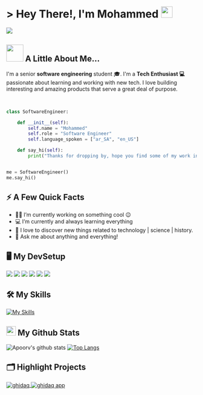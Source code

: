 <!-- INTRO -->
<h1> > Hey There!, I'm Mohammed <img src = "https://raw.githubusercontent.com/MartinHeinz/MartinHeinz/master/wave.gif" width = 30px> </h1>
<p align='center'>
</p>

<p>
<a href="https://github.com/DenverCoder1/readme-typing-svg"><img src="https://readme-typing-svg.herokuapp.com?&font=IBM+Plex+Sans&color=7d5a50&size=25&lines=Welcome+to+Mohd+GitHub!;I'm+a+Software+Engineering+Student;I'm+Into...;<Web+Development/>;<Programming/>;<UX|UI/>;<Tech/>"/></a>
</p>


## <img src="https://github.com/TheDudeThatCode/TheDudeThatCode/blob/master/Assets/Developer.gif" width="45" /> A Little About Me...
I'm a senior **software engineering** student 🎓. I'm a **Tech Enthusiast 💻** passionate about learning and working with new tech. I love building interesting and amazing products that serve a great deal of purpose. <br/><br/>


```python

class SoftwareEngineer:

    def __init__(self):
        self.name = "Mohammed"
        self.role = "Software Engineer"
        self.language_spoken = ["ar_SA", "en_US"]

    def say_hi(self):
        print("Thanks for dropping by, hope you find some of my work interesting.")


me = SoftwareEngineer()
me.say_hi()
```

<!-- Facts -->


## ⚡️ A Few Quick Facts

- 👨‍💻 I’m currently working on something cool :wink:
- ‍💻 I’m currently and always learning everything
- 🌱 I love to discover new things related to technology | science | history.
- 💬 Ask me about anything and everything!


## 🖥️ My DevSetup
<img src="https://img.shields.io/badge/Legion-555555.svg?&style=flat-square&logo=Lenovo&logoColor=E2231A"> <img src="https://img.shields.io/badge/Windows-555555.svg?&style=flat-square&logo=windows&logoColor=0078D6"> <img src="https://img.shields.io/badge/Chrome-555555.svg?&style=flat-square&logo=google-chrome&logoColor=FABC0C"> <img src="https://img.shields.io/badge/VS Code-555555?style=flat-square&logo=visual-studio-code&logoColor=007ACC"> <img src="https://img.shields.io/badge/Terminal-555555.svg?&style=flat-square&logo=powershell&logoColor=white">  <img src="https://img.shields.io/badge/Spotify-555555.svg?&style=flat-square&logo=spotify&logoColor=1ED760"> 


<!-- skills -->
## :hammer_and_wrench: **My Skills**
[![My Skills](https://skillicons.dev/icons?i=html,css,bootstrap,js,php,mysql,laravel,java,python,vscode,github,git,figma&perline=7)](https://skillicons.dev)


## <img src='https://media1.giphy.com/media/du3J3cXyzhj75IOgvA/giphy.gif?cid=ecf05e47x2g034i9pzwtzzsd3xgg2w9nr94t4tflbbgo3008&rid=giphy.gif' width='25' /> **My Github Stats**
![Apoorv's github stats](https://github-readme-stats.vercel.app/api?username=vMohd&show_icons=true&title_color=ffc857&icon_color=8ac926&text_color=daf7dc&bg_color=151515&hide=issues&count_private=true&include_all_commits=true)
[![Top Langs](https://github-readme-stats.vercel.app/api/top-langs/?username=vMohd&layout=compact&text_color=daf7dc&bg_color=151515&)](https://github.com/anuraghazra/github-readme-stats)


## 🗂️ Highlight Projects

<a href="https://github.com/vMohd/ghidaq">
  <img align="center" src="https://github-readme-stats.vercel.app/api/pin/?username=vMohd&repo=ghidaq&show_icons=true&line_height=27&title_color=2f80ed&text_color=ffffff&icon_color=6aa6f8&bg_color=151515" alt="ghidaq" />
</a>

<a href="https://github.com/vMohd/ghidaq-app">
  <img align="center" src="https://github-readme-stats.vercel.app/api/pin/?username=vMohd&repo=ghidaq-app&show_icons=true&line_height=27&title_color=2f80ed&text_color=ffffff&icon_color=6aa6f8&bg_color=151515" alt="ghidaq app" />
</a>
